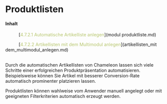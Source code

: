 # Produktlisten

#### Inhalt

<p style="text-indent: 3em;">[<span style="color:#B7C66E">4.7.2.1 Automatische Artikelliste anlegen</span>](modul produktliste.md)

<p style="text-indent: 3em;">[<span style="color:#B7C66E">4.7.2.2 Artikellisten mit dem Multimodul anlegen</span>](artikellisten_mit dem_multimodul_anlegen.md)

<br>

<br/>

Durch die automatischen Artikellisten von Chameleon lassen sich viele Schritte einer erfolgreichen Produktpräsentation automatisieren. Beispielsweise können Sie Artikel mit besserer Conversion-Rate automatisch prominenter platzieren lassen.

Produktlisten können wahlweise vom Anwender manuell angelegt oder mit geeigneten Filterkriterien automatisch erzeugt werden.
